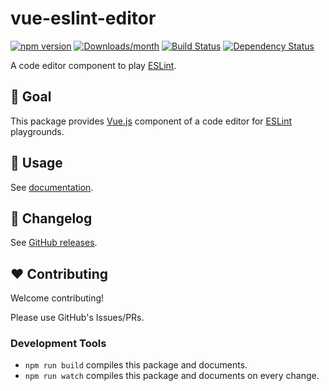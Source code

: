# vue-eslint-editor

[![npm version](https://img.shields.io/npm/v/vue-eslint-editor.svg)](https://www.npmjs.com/package/vue-eslint-editor)
[![Downloads/month](https://img.shields.io/npm/dm/vue-eslint-editor.svg)](http://www.npmtrends.com/vue-eslint-editor)
[![Build Status](https://travis-ci.org/mysticatea/vue-eslint-editor.svg?branch=master)](https://travis-ci.org/mysticatea/vue-eslint-editor)
[![Dependency Status](https://david-dm.org/mysticatea/vue-eslint-editor.svg)](https://david-dm.org/mysticatea/vue-eslint-editor)

A code editor component to play [ESLint].

## 🏁 Goal

This package provides [Vue.js] component of a code editor for [ESLint] playgrounds.

## 📖 Usage

See [documentation](https://mysticatea.github.io/vue-eslint-editor/).

## 📰 Changelog

See [GitHub releases](https://github.com/mysticatea/vue-eslint-editor/releases).

## ❤️ Contributing

Welcome contributing!

Please use GitHub's Issues/PRs.

### Development Tools

- `npm run build` compiles this package and documents.
- `npm run watch` compiles this package and documents on every change.

[ESLint]: https://eslint.org/
[Linter]: https://eslint.org/docs/developer-guide/nodejs-api#linter
[Vue.js]: https://vuejs.org/
[eslint4b]: https://www.npmjs.com/package/eslint4b
[monaco editor]: https://microsoft.github.io/monaco-editor/
[npm]: https://www.npmjs.com/
